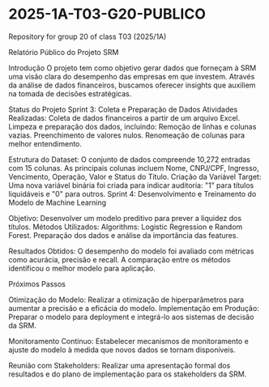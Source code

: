 # 2025-1A-T03-G20-PUBLICO
Repository for group 20 of class T03 (2025/1A)

Relatório Público do Projeto SRM

Introdução
O projeto tem como objetivo gerar dados que forneçam à SRM uma visão clara do desempenho das empresas em que investem. Através da análise de dados financeiros, buscamos oferecer insights que auxiliem na tomada de decisões estratégicas.

Status do Projeto
Sprint 3: Coleta e Preparação de Dados
Atividades Realizadas:
Coleta de dados financeiros a partir de um arquivo Excel.
Limpeza e preparação dos dados, incluindo:
Remoção de linhas e colunas vazias.
Preenchimento de valores nulos.
Renomeação de colunas para melhor entendimento.

Estrutura do Dataset:
O conjunto de dados compreende 10,272 entradas com 15 colunas. As principais colunas incluem Nome, CNPJ/CPF, Ingresso, Vencimento, Operação, Valor e Status do Título.
Criação da Variável Target:
Uma nova variável binária foi criada para indicar auditoria: "1" para títulos liquidáveis e "0" para outros.
Sprint 4: Desenvolvimento e Treinamento do Modelo de Machine Learning

Objetivo:
Desenvolver um modelo preditivo para prever a liquidez dos títulos.
Métodos Utilizados:
Algorithms: Logistic Regression e Random Forest.
Preparação dos dados e análise da importância das features.

Resultados Obtidos:
O desempenho do modelo foi avaliado com métricas como acurácia, precisão e recall. A comparação entre os métodos identificou o melhor modelo para aplicação.

Próximos Passos

Otimização do Modelo:
Realizar a otimização de hiperparâmetros para aumentar a precisão e a eficácia do modelo.
Implementação em Produção:
Preparar o modelo para deployment e integrá-lo aos sistemas de decisão da SRM.

Monitoramento Contínuo:
Estabelecer mecanismos de monitoramento e ajuste do modelo à medida que novos dados se tornam disponíveis.

Reunião com Stakeholders:
Realizar uma apresentação formal dos resultados e do plano de implementação para os stakeholders da SRM.

